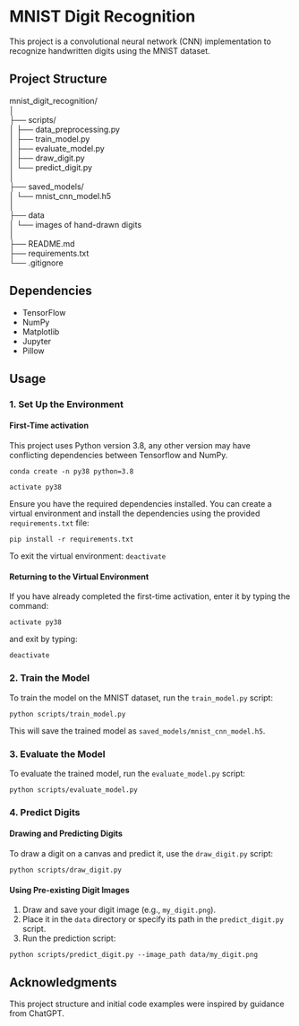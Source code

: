 # MNIST Digit Recognition

This project is a convolutional neural network (CNN) implementation to recognize handwritten digits using the MNIST dataset.

## Project Structure

mnist_digit_recognition/ <br />
│ <br />
├── scripts/ <br />
│ ├── data_preprocessing.py <br />
│ ├── train_model.py <br />
│ ├── evaluate_model.py <br />
│ ├── draw_digit.py <br />
│ └── predict_digit.py <br />
│ <br />
├── saved_models/ <br />
│ └── mnist_cnn_model.h5 <br />
│ <br />
├── data <br />
│ └── images of hand-drawn digits <br />
│ <br />
├── README.md <br />
├── requirements.txt <br />
└── .gitignore <br />



## Dependencies

- TensorFlow
- NumPy
- Matplotlib
- Jupyter
- Pillow

## Usage

### 1. Set Up the Environment

#### First-Time activation
This project uses Python version 3.8, any other version may have conflicting dependencies between Tensorflow and NumPy. 


```conda create -n py38 python=3.8```

```activate py38```



Ensure you have the required dependencies installed. You can create a virtual environment and install the dependencies using the provided `requirements.txt` file:


```pip install -r requirements.txt```

To exit the virtual environment:
```deactivate```
#### Returning to the Virtual Environment
If you have already completed the first-time activation, enter it by typing the command:

```activate py38```

and exit by typing:

```deactivate```

### 2. Train the Model

To train the model on the MNIST dataset, run the `train_model.py` script:

```python scripts/train_model.py```

This will save the trained model as `saved_models/mnist_cnn_model.h5`.

### 3. Evaluate the Model
To evaluate the trained model, run the `evaluate_model.py` script:

```python scripts/evaluate_model.py```

### 4. Predict Digits

#### Drawing and Predicting Digits
To draw a digit on a canvas and predict it, use the `draw_digit.py` script:

```python scripts/draw_digit.py```


#### Using Pre-existing Digit Images

1. Draw and save your digit image (e.g., `my_digit.png`).
2. Place it in the `data` directory or specify its path in the `predict_digit.py` script.
3. Run the prediction script:

```python scripts/predict_digit.py --image_path data/my_digit.png```



## Acknowledgments
This project structure and initial code examples were inspired by guidance from ChatGPT.
